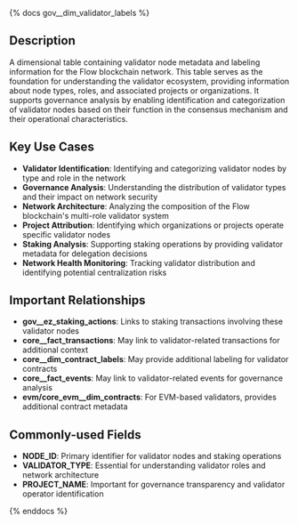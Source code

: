 {% docs gov__dim_validator_labels %}

## Description

A dimensional table containing validator node metadata and labeling information for the Flow blockchain network. This table serves as the foundation for understanding the validator ecosystem, providing information about node types, roles, and associated projects or organizations. It supports governance analysis by enabling identification and categorization of validator nodes based on their function in the consensus mechanism and their operational characteristics.

## Key Use Cases

- **Validator Identification**: Identifying and categorizing validator nodes by type and role in the network
- **Governance Analysis**: Understanding the distribution of validator types and their impact on network security
- **Network Architecture**: Analyzing the composition of the Flow blockchain's multi-role validator system
- **Project Attribution**: Identifying which organizations or projects operate specific validator nodes
- **Staking Analysis**: Supporting staking operations by providing validator metadata for delegation decisions
- **Network Health Monitoring**: Tracking validator distribution and identifying potential centralization risks

## Important Relationships

- **gov__ez_staking_actions**: Links to staking transactions involving these validator nodes
- **core__fact_transactions**: May link to validator-related transactions for additional context
- **core__dim_contract_labels**: May provide additional labeling for validator contracts
- **core__fact_events**: May link to validator-related events for governance analysis
- **evm/core_evm__dim_contracts**: For EVM-based validators, provides additional contract metadata

## Commonly-used Fields

- **NODE_ID**: Primary identifier for validator nodes and staking operations
- **VALIDATOR_TYPE**: Essential for understanding validator roles and network architecture
- **PROJECT_NAME**: Important for governance transparency and validator operator identification 

{% enddocs %}